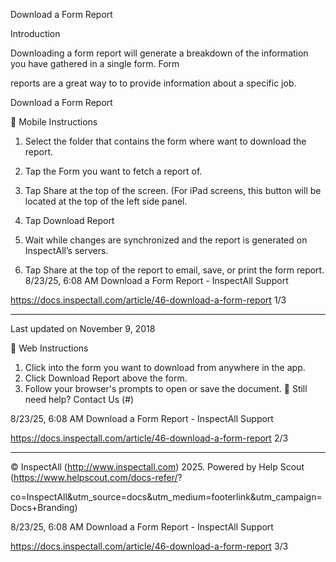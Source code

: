 Download a Form Report

Introduction

Downloading a form report will generate a breakdown of the information you have gathered in a single form. Form

reports are a great way to to provide information about a specific job.

Download a Form Report

 Mobile Instructions

1. Select the folder that contains the form where want to download the report.
2. Tap the Form you want to fetch a report of.
3. Tap  Share  at the top of the screen. (For iPad screens, this button will be located at the top of the left side
panel.

4. Tap  Download Report
5. Wait while changes are synchronized and the report is generated on InspectAll’s servers.
6. Tap  Share  at the top of the report to email, save, or print the form report.
8/23/25, 6:08 AM Download a Form Report - InspectAll Support

https://docs.inspectall.com/article/46-download-a-form-report 1/3


---

Last updated on November 9, 2018

 Web Instructions

1. Click into the form you want to download from anywhere in the app.
2. Click  Download Report  above the form.
3. Follow your browser's prompts to open or save the document.
 Still need help? Contact Us (#)

8/23/25, 6:08 AM Download a Form Report - InspectAll Support

https://docs.inspectall.com/article/46-download-a-form-report 2/3


---

© InspectAll (http://www.inspectall.com) 2025. Powered by Help Scout (https://www.helpscout.com/docs-refer/?

co=InspectAll&utm_source=docs&utm_medium=footerlink&utm_campaign=Docs+Branding)

8/23/25, 6:08 AM Download a Form Report - InspectAll Support

https://docs.inspectall.com/article/46-download-a-form-report 3/3


